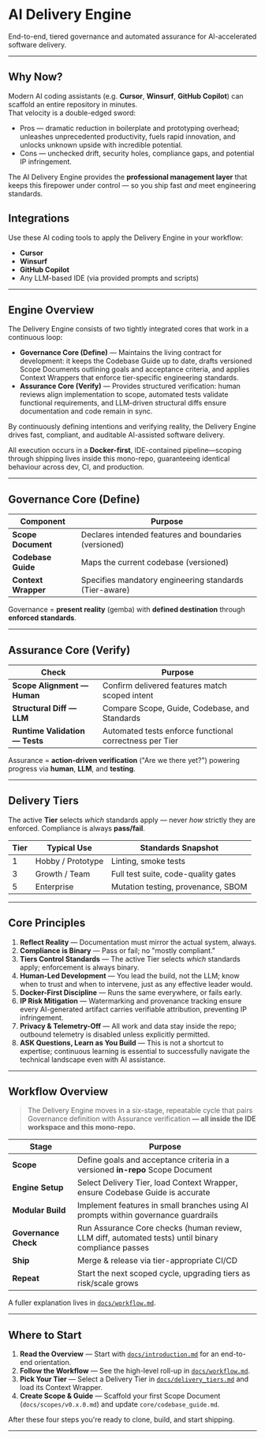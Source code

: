 # AI Delivery Engine

End-to-end, tiered governance and automated assurance for AI-accelerated software delivery.

---

## Why Now?

Modern AI coding assistants (e.g. **Cursor**, **Winsurf**, **GitHub Copilot**) can scaffold an entire repository in minutes.  
That velocity is a double-edged sword:

* Pros — dramatic reduction in boilerplate and prototyping overhead; unleashes unprecedented productivity, fuels rapid innovation, and unlocks unknown upside with incredible potential.
* Cons — unchecked drift, security holes, compliance gaps, and potential IP infringement.

The AI Delivery Engine provides the **professional management layer** that keeps this firepower under control — so you ship fast *and* meet engineering standards.

## Integrations

Use these AI coding tools to apply the Delivery Engine in your workflow:

- **Cursor**
- **Winsurf**
- **GitHub Copilot**
- Any LLM-based IDE (via provided prompts and scripts)

---

## Engine Overview

The Delivery Engine consists of two tightly integrated cores that work in a continuous loop:

- **Governance Core (Define)** — Maintains the living contract for development: it keeps the Codebase Guide up to date, drafts versioned Scope Documents outlining goals and acceptance criteria, and applies Context Wrappers that enforce tier-specific engineering standards.
- **Assurance Core (Verify)** — Provides structured verification: human reviews align implementation to scope, automated tests validate functional requirements, and LLM-driven structural diffs ensure documentation and code remain in sync.

By continuously defining intentions and verifying reality, the Delivery Engine drives fast, compliant, and auditable AI-assisted software delivery.

All execution occurs in a **Docker-first**, IDE-contained pipeline—scoping through shipping lives inside this mono-repo, guaranteeing identical behaviour across dev, CI, and production.

---

## Governance Core (Define)

| Component | Purpose |
|-----------|---------|
| **Scope Document** | Declares intended features and boundaries (versioned) |
| **Codebase Guide** | Maps the current codebase (versioned) |
| **Context Wrapper** | Specifies mandatory engineering standards (Tier-aware) |

Governance = **present reality** (gemba) with **defined destination** through **enforced standards**.

---

## Assurance Core (Verify)

| Check | Purpose |
|-------|---------|
| **Scope Alignment — Human** | Confirm delivered features match scoped intent |
| **Structural Diff — LLM** | Compare Scope, Guide, Codebase, and Standards |
| **Runtime Validation — Tests** | Automated tests enforce functional correctness per Tier |

Assurance = **action-driven verification** ("Are we there yet?") powering progress via **human**, **LLM**, and **testing**.

---

## Delivery Tiers

The active **Tier** selects *which* standards apply — never *how* strictly they are enforced. Compliance is always **pass/fail**.

| Tier | Typical Use | Standards Snapshot |
|------|-------------|--------------------|
| 1 | Hobby / Prototype | Linting, smoke tests |
| 3 | Growth / Team | Full test suite, code-quality gates |
| 5 | Enterprise | Mutation testing, provenance, SBOM |

---

## Core Principles

1. **Reflect Reality** — Documentation must mirror the actual system, always.  
2. **Compliance is Binary** — Pass or fail; no "mostly compliant."  
3. **Tiers Control Standards** — The active Tier selects *which* standards apply; enforcement is always binary.  
4. **Human-Led Development** — You lead the build, not the LLM; know when to trust and when to intervene, just as any effective leader would.
5. **Docker-First Discipline** — Runs the same everywhere, or fails early.
6. **IP Risk Mitigation** — Watermarking and provenance tracking ensure every AI-generated artifact carries verifiable attribution, preventing IP infringement.
7. **Privacy & Telemetry-Off** — All work and data stay inside the repo; outbound telemetry is disabled unless explicitly permitted.
8. **ASK Questions, Learn as You Build** — This is not a shortcut to expertise; continuous learning is essential to successfully navigate the technical landscape even with AI assistance.

---

## Workflow Overview

> The Delivery Engine moves in a six-stage, repeatable cycle that pairs Governance definition with Assurance verification **— all inside the IDE workspace and this mono-repo.**

| Stage | Purpose |
|-------|---------|
| **Scope** | Define goals and acceptance criteria in a versioned **in-repo** Scope Document |
| **Engine Setup** | Select Delivery Tier, load Context Wrapper, ensure Codebase Guide is accurate |
| **Modular Build** | Implement features in small branches using AI prompts within governance guardrails |
| **Governance Check** | Run Assurance Core checks (human review, LLM diff, automated tests) until binary compliance passes |
| **Ship** | Merge & release via tier-appropriate CI/CD |
| **Repeat** | Start the next scoped cycle, upgrading tiers as risk/scale grows |

A fuller explanation lives in [`docs/workflow.md`](docs/workflow.md).

---

## Where to Start

1. **Read the Overview** — Start with [`docs/introduction.md`](docs/introduction.md) for an end-to-end orientation.
2. **Follow the Workflow** — See the high-level roll-up in [`docs/workflow.md`](docs/workflow.md).
3. **Pick Your Tier** — Select a Delivery Tier in [`docs/delivery_tiers.md`](docs/delivery_tiers.md) and load its Context Wrapper.
4. **Create Scope & Guide** — Scaffold your first Scope Document (`docs/scopes/v0.x.0.md`) and update `core/codebase_guide.md`.

After these four steps you're ready to clone, build, and start shipping.

---